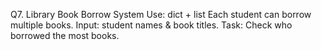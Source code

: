 Q7. Library Book Borrow System
Use: dict + list
Each student can borrow multiple books.
Input: student names & book titles.
Task: Check who borrowed the most books.